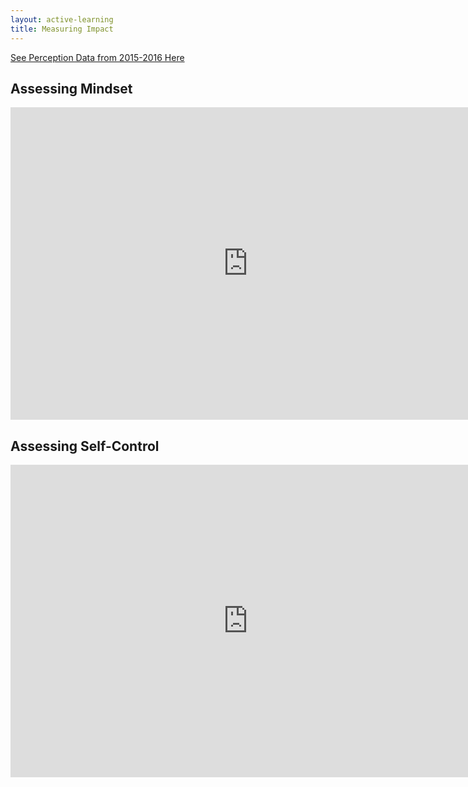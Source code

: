 ```yaml
---
layout: active-learning
title: Measuring Impact
---
```


[See Perception Data from 2015-2016 Here](http://steam.rockhursths.edu/2016/05/09/Perceptions-of-the-Active-Learning-Classrooms.html)  


## Assessing Mindset  

<iframe src="https://docs.google.com/forms/d/e/1FAIpQLSftSBJiFZj2xel0WvwVQAEFHe7v8DVZ1BKFivoKA1nW3NFp1g/viewform?embedded=true" width="760" height="500" frameborder="0" marginheight="0" marginwidth="0">Loading...</iframe>

## Assessing Self-Control  

<iframe src="https://docs.google.com/forms/d/e/1FAIpQLSeygxKWBLoYEQJFudt1X0nqc2RYVo7oWsPGhSjwIyHID-4LJw/viewform?embedded=true" width="760" height="500" frameborder="0" marginheight="0" marginwidth="0">Loading...</iframe>
